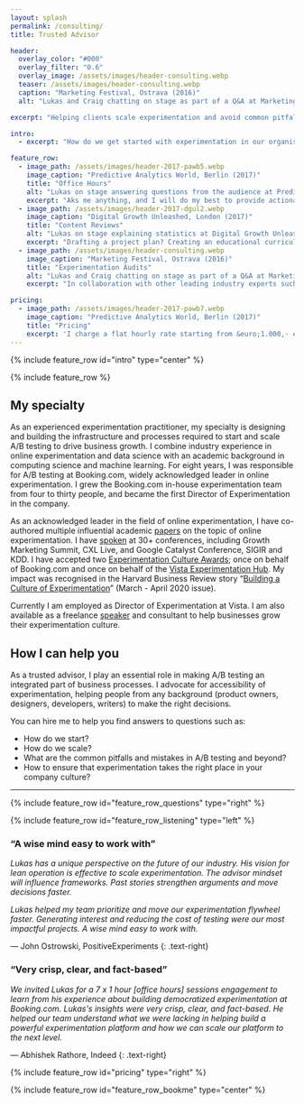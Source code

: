 ```yaml
---
layout: splash
permalink: /consulting/
title: Trusted Advisor

header:
  overlay_color: "#000"
  overlay_filter: "0.6"
  overlay_image: /assets/images/header-consulting.webp
  teaser: /assets/images/header-consulting.webp
  caption: "Marketing Festival, Ostrava (2016)"
  alt: "Lukas and Craig chatting on stage as part of a Q&A at Marketing Festival in Ostrava, 2016."

excerpt: "Helping clients scale experimentation and avoid common pitfalls."

intro: 
  - excerpt: "How do we get started with experimentation in our organisation? How can we scale up A/B testing and increase the maturity of our experimentation program? In short but impactful consultation sessions I help clients avoid common pitfalls and ensure that experimentation takes the right place in their company culture."

feature_row:
  - image_path: /assets/images/header-2017-pawb5.webp
    image_caption: "Predictive Analytics World, Berlin (2017)"
    title: "Office Hours"
    alt: "Lukas on stage answering questions from the audience at Predictive Analytics World in Berlin, 2017."
    excerpt: "Aks me anything, and I will do my best to provide actionable answers and meaningful insights. Recurring office hours are a cost effective method for boosting knowlege and efficiency of internal experimentation teams in your company."
  - image_path: /assets/images/header-2017-dgul2.webp
    image_caption: "Digital Growth Unleashed, London (2017)"
    title: "Content Reviews"
    alt: "Lukas on stage explaining statistics at Digital Growth Unleashed in London, 2017."
    excerpt: "Drafting a project plan? Creating an educational curriculum? By providing detailed and actionable feedback, I help companies improve their content and develop their in-house skills. This can be done live verbally or asynchronously as comments on a document."
  - image_path: /assets/images/header-consulting.webp
    image_caption: "Marketing Festival, Ostrava (2016)"
    title: "Experimentation Audits"
    alt: "Lukas and Craig chatting on stage as part of a Q&A at Marketing Festival in Ostrava, 2016."
    excerpt: "In collaboration with other leading industry experts such as [Craig Sullivan](https://www.linkedin.com/in/craigsullivan/) and [Ben Labay](https://www.linkedin.com/in/benlabay/) I support more extensive experimentation audits. Based on company-wide surveys and interviews we provide companies with a pragmatic plan to evolve their maturity."

pricing:
  - image_path: /assets/images/header-2017-pawb7.webp
    image_caption: "Predictive Analytics World, Berlin (2017)"
    title: "Pricing"
    excerpt: 'I charge a flat hourly rate starting from &euro;1.000,- excluding VAT.'
---
```


{% include feature_row id="intro" type="center" %}

{% include feature_row %}

## My specialty

As an experienced experimentation practitioner, my specialty is designing and building the infrastructure and processes required to start and scale A/B testing to drive business growth. I combine industry experience in online experimentation and data science with an academic background in computing science and machine learning. For eight years, I was responsible for A/B testing at Booking.com, widely acknowledged leader in online experimentation. I grew the Booking.com in-house experimentation team from four to thirty people, and became the first Director of Experimentation in the company.

As an acknowledged leader in the field of online experimentation, I have co-authored multiple influential academic [papers](/publications/) on the topic of online experimentation. I have [spoken](/speaking/) at 30+ conferences, including Growth Marketing Summit, CXL Live, and Google Catalyst Conference, SIGIR and KDD. I have accepted two [Experimentation Culture Awards](https://experimentationcultureawards.com/); once on behalf of Booking.com and once on behalf of the [Vista Experimentation Hub](https://vista.io/blog/building-a-culture-of-experimentation). My impact was recognised in the Harvard Business Review story “[Building a Culture of Experimentation](https://hbr.org/2020/03/building-a-culture-of-experimentation)” (March - April 2020 issue).


Currently I am employed as Director of Experimentation at Vista. I am also available as a freelance [speaker](/speaking/) and consultant to help businesses grow their experimentation culture.

## How I can help you

As a trusted advisor, I play an essential role in making A/B testing an integrated part of business processes. I advocate for accessibility of experimentation, helping people from any background (product owners, designers, developers, writers) to make the right decisions.

You can hire me to help you find answers to questions such as:

- How do we start?
- How do we scale?
- What are the common pitfalls and mistakes in A/B testing and beyond?
- How to ensure that experimentation takes the right place in your company culture?

---

{% include feature_row id="feature_row_questions" type="right" %}

{% include feature_row id="feature_row_listening" type="left" %}

### “A wise mind easy to work with”

*Lukas has a unique perspective on the future of our industry. His vision for lean operation is effective to scale experimentation. The advisor mindset will influence frameworks. 
Past stories strengthen arguments and move decisions faster.*

*Lukas helped my team prioritize and move our experimentation flywheel faster. Generating interest and reducing the cost of testing were our most impactful projects. A wise mind easy to work with.*

— John Ostrowski, PositiveExperiments
{: .text-right}

### “Very crisp, clear, and fact-based”

*We invited Lukas for a 7 x 1 hour [office hours] sessions engagement to learn from his experience about building democratized experimentation at Booking.com. Lukas's insights were very crisp, clear, and fact-based. He helped our team understand what we were lacking in helping build a powerful experimentation platform and how we can scale our platform to the next level.*

— Abhishek Rathore, Indeed
{: .text-right}

{% include feature_row id="pricing" type="right" %}

{% include feature_row id="feature_row_bookme" type="center" %}

